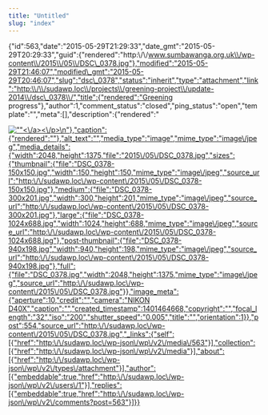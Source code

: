```yaml
---
title: "Untitled"
slug: "index"
---
```


{"id":563,"date":"2015-05-29T21:29:33","date\_gmt":"2015-05-29T20:29:33","guid":{"rendered":"http:\\/\\/www.sumbawanga.org.uk\\/wp-content\\/2015\\/05\\/DSC\_0378.jpg"},"modified":"2015-05-29T21:46:07","modified\_gmt":"2015-05-29T20:46:07","slug":"dsc\_0378","status":"inherit","type":"attachment","link":"http:\\/\\/sudawp.loc\\/projects\\/greening-project\\/update-2014\\/dsc\_0378\\/","title":{"rendered":"Greening progress"},"author":1,"comment\_status":"closed","ping\_status":"open","template":"","meta":\[\],"description":{"rendered":"

[![\"\"](\"http:\/\/sudawp.loc\/wp-content\/2015\/05\/DSC_0378-300x201.jpg\")<\\/a><\\/p>\\n"},"caption":{"rendered":""},"alt\_text":"","media\_type":"image","mime\_type":"image\\/jpeg","media\_details":{"width":2048,"height":1375,"file":"2015\\/05\\/DSC\_0378.jpg","sizes":{"thumbnail":{"file":"DSC\_0378-150x150.jpg","width":150,"height":150,"mime\_type":"image\\/jpeg","source\_url":"http:\\/\\/sudawp.loc\\/wp-content\\/2015\\/05\\/DSC\_0378-150x150.jpg"},"medium":{"file":"DSC\_0378-300x201.jpg","width":300,"height":201,"mime\_type":"image\\/jpeg","source\_url":"http:\\/\\/sudawp.loc\\/wp-content\\/2015\\/05\\/DSC\_0378-300x201.jpg"},"large":{"file":"DSC\_0378-1024x688.jpg","width":1024,"height":688,"mime\_type":"image\\/jpeg","source\_url":"http:\\/\\/sudawp.loc\\/wp-content\\/2015\\/05\\/DSC\_0378-1024x688.jpg"},"post-thumbnail":{"file":"DSC\_0378-940x198.jpg","width":940,"height":198,"mime\_type":"image\\/jpeg","source\_url":"http:\\/\\/sudawp.loc\\/wp-content\\/2015\\/05\\/DSC\_0378-940x198.jpg"},"full":{"file":"DSC\_0378.jpg","width":2048,"height":1375,"mime\_type":"image\\/jpeg","source\_url":"http:\\/\\/sudawp.loc\\/wp-content\\/2015\\/05\\/DSC\_0378.jpg"}},"image\_meta":{"aperture":10,"credit":"","camera":"NIKON D40X","caption":"","created\_timestamp":1401464668,"copyright":"","focal\_length":"32","iso":"200","shutter\_speed":"0.005","title":"","orientation":1}},"post":554,"source\_url":"http:\\/\\/sudawp.loc\\/wp-content\\/2015\\/05\\/DSC\_0378.jpg","\_links":{"self":\[{"href":"http:\\/\\/sudawp.loc\\/wp-json\\/wp\\/v2\\/media\\/563"}\],"collection":\[{"href":"http:\\/\\/sudawp.loc\\/wp-json\\/wp\\/v2\\/media"}\],"about":\[{"href":"http:\\/\\/sudawp.loc\\/wp-json\\/wp\\/v2\\/types\\/attachment"}\],"author":\[{"embeddable":true,"href":"http:\\/\\/sudawp.loc\\/wp-json\\/wp\\/v2\\/users\\/1"}\],"replies":\[{"embeddable":true,"href":"http:\\/\\/sudawp.loc\\/wp-json\\/wp\\/v2\\/comments?post=563"}\]}}](http:\/\/sudawp.loc\/wp-content\/2015\/05\/DSC_0378.jpg)